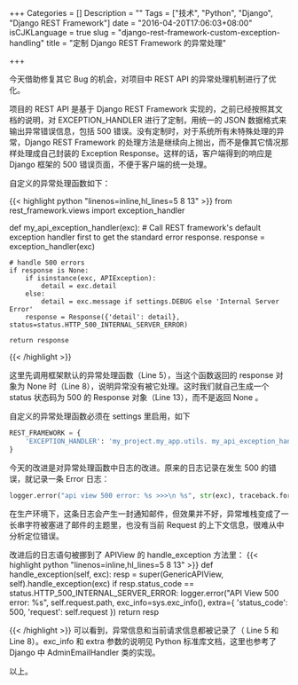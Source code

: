 +++
Categories = []
Description = ""
Tags = ["技术", "Python", "Django", "Django REST Framework"]
date = "2016-04-20T17:06:03+08:00"
isCJKLanguage = true
slug = "django-rest-framework-custom-exception-handling"
title = "定制 Django REST Framework 的异常处理"

+++

今天借助修复其它 Bug 的机会，对项目中 REST API 的异常处理机制进行了优化。

项目的 REST API 是基于 Django REST Framework 实现的，之前已经按照其文档的说明，对 EXCEPTION_HANDLER 进行了定制，用统一的 JSON 数据格式来输出异常错误信息，包括 500 错误。没有定制时，对于系统所有未特殊处理的异常，Django REST Framework 的处理方法是继续向上抛出，而不是像其它情况那样处理成自己封装的 Exception Response。这样的话，客户端得到的响应是 Django 框架的 500 错误页面，不便于客户端的统一处理。

自定义的异常处理函数如下：

{{< highlight python "linenos=inline,hl_lines=5 8 13" >}}
from rest_framework.views import exception_handler

def my_api_exception_handler(exc):
    # Call REST framework's default exception handler first to get the standard error response.
    response = exception_handler(exc)

    # handle 500 errors
    if response is None:
        if isinstance(exc, APIException):
            detail = exc.detail
        else:
            detail = exc.message if settings.DEBUG else 'Internal Server Error'
        response = Response({'detail': detail}, status=status.HTTP_500_INTERNAL_SERVER_ERROR)

    return response
    
{{< /highlight >}}

这里先调用框架默认的异常处理函数（Line 5），当这个函数返回的 response 对象为 None 时（Line 8），说明异常没有被它处理。这时我们就自己生成一个 status 状态码为 500 的 Response 对象（Line 13），而不是返回 None 。

自定义的异常处理函数必须在 settings 里启用，如下
``` python
REST_FRAMEWORK = {
    'EXCEPTION_HANDLER': 'my_project.my_app.utils. my_api_exception_handler'
}
```

今天的改进是对异常处理函数中日志的改进。原来的日志记录在发生 500 的错误，就记录一条 Error 日志：
``` python
logger.error("api view 500 error: %s >>>\n %s", str(exc), traceback.format_exc())
```
在生产环境下，这条日志会产生一封通知邮件，但效果并不好，异常堆栈变成了一长串字符被塞进了邮件的主题里，也没有当前 Request 的上下文信息，很难从中分析定位错误。

改进后的日志语句被挪到了 APIView 的 handle_exception 方法里：
{{< highlight python "linenos=inline,hl_lines=5 8 13" >}}
def handle_exception(self, exc):
    resp = super(GenericAPIView, self).handle_exception(exc)
    if resp.status_code == status.HTTP_500_INTERNAL_SERVER_ERROR:
        logger.error("API View 500 error: %s", self.request.path,
                     exc_info=sys.exc_info(),
                     extra={
                         'status_code': 500,
                         'request': self.request
                     })
    return resp
    
{{< /highlight >}}
可以看到，异常信息和当前请求信息都被记录了（ Line 5 和 Line 8）。exc_info 和 extra 参数的说明见 Python 标准库文档，这里也参考了 Django 中 AdminEmailHandler 类的实现。

以上。
